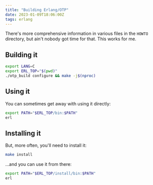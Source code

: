 ```yaml
---
title: "Building Erlang/OTP"
date: 2023-01-09T18:06:00Z
tags: erlang
---
```


There's more comprehensive information in various files in the `HOWTO` directory, but ain't nobody got time for that. This works for me.

## Building it

```sh
export LANG=C
export ERL_TOP="$(pwd)"
./otp_build configure && make -j$(nproc)
```

## Using it

You can sometimes get away with using it directly:

```sh
export PATH="$ERL_TOP/bin:$PATH"
erl
```

## Installing it

But, more often, you'll need to install it:

```sh
make install
```

...and you can use it from there:

```sh
export PATH="$ERL_TOP/install/bin:$PATH"
erl
```
